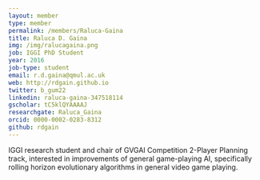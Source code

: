 ```yaml
---
layout: member
type: member
permalink: /members/Raluca-Gaina
title: Raluca D. Gaina
img: /img/ralucagaina.png
job: IGGI PhD Student
year: 2016
job-type: student
email: r.d.gaina@qmul.ac.uk
web: http://rdgain.github.io
twitter: b_gum22
linkedin: raluca-gaina-347518114
gscholar: tC5klQYAAAAJ
researchgate: Raluca_Gaina
orcid: 0000-0002-0283-8312
github: rdgain
---
```


IGGI research student and chair of GVGAI Competition 2-Player Planning track, interested in improvements of general game-playing AI, specifically rolling horizon evolutionary algorithms in general video game playing.

